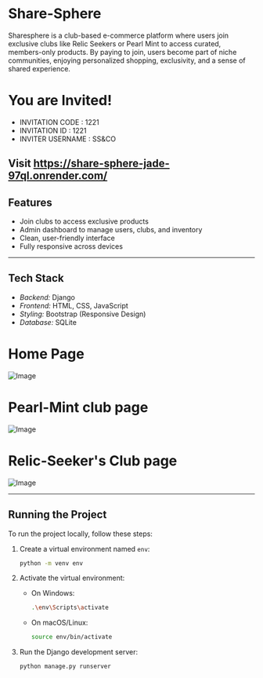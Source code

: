 # Share-Sphere
Sharesphere is a club-based e-commerce platform where users join exclusive clubs like Relic Seekers or Pearl Mint to access curated, members-only products. By paying to join, users become part of niche communities, enjoying personalized shopping, exclusivity, and a sense of shared experience.


# You are Invited!
- INVITATION CODE : 1221
- INVITATION ID : 1221 
- INVITER USERNAME : SS&CO

## Visit https://share-sphere-jade-97ql.onrender.com/

## Features

- Join clubs to access exclusive products  
- Admin dashboard to manage users, clubs, and inventory  
- Clean, user-friendly interface  
- Fully responsive across devices  

---

## Tech Stack

- *Backend:* Django  
- *Frontend:* HTML, CSS, JavaScript  
- *Styling:* Bootstrap (Responsive Design)  
- *Database:* SQLite   



# Home Page 

![Image](https://github.com/user-attachments/assets/313d4d44-f3ac-43dd-8702-066769eb1112)

# Pearl-Mint club page

![Image](https://github.com/user-attachments/assets/0ee9a16b-c9c0-42ca-be23-afe7bd1b04ca)

# Relic-Seeker's Club page 

![Image](https://github.com/user-attachments/assets/396e2f1e-e1a0-4160-9758-cea5eb5a8a14)


---

## Running the Project

To run the project locally, follow these steps:

1. Create a virtual environment named `env`:
   ```bash
   python -m venv env
   ```

2. Activate the virtual environment:
   - On Windows:
     ```bash
     .\env\Scripts\activate
     ```
   - On macOS/Linux:
     ```bash
     source env/bin/activate
     ```

3. Run the Django development server:
   ```bash
   python manage.py runserver
   ```




